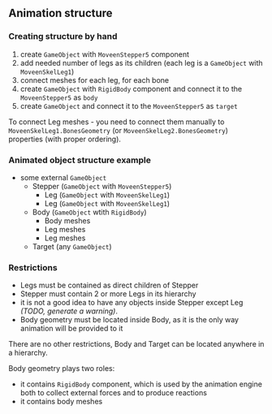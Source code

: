 ## Animation structure
### Creating structure by hand
1. create ``GameObject`` with `MoveenStepper5` component
1. add needed number of legs as its children (each leg is a `GameObject` with `MoveenSkelLeg1`)
1. connect meshes for each leg, for each bone
1. create `GameObject` with `RigidBody` component and connect it to the `MoveenStepper5` as `body`
1. create `GameObject` and connect it to the `MoveenStepper5` as `target`

To connect Leg meshes - you need to connect them manually to `MoveenSkelLeg1.BonesGeometry` (or `MoveenSkelLeg2.BonesGeometry`) properties (with proper ordering).  

### Animated object structure example
* some external `GameObject`
  * Stepper (`GameObject` with `MoveenStepper5`)
    * Leg (`GameObject` with `MoveenSkelLeg1`)
    * Leg (`GameObject` with `MoveenSkelLeg1`)
  * Body (`GameObject` wtith `RigidBody`)
    * Body meshes
    * Leg meshes
    * Leg meshes
  * Target (any `GameObject`)

### Restrictions
* Legs must be contained as direct children of Stepper
* Stepper must contain 2 or more Legs in its hierarchy
* it is not a good idea to have any objects inside Stepper except Leg *(TODO, generate a warning)*.
* Body geometry must be located inside Body, as it is the only way animation will be provided to it

There are no other restrictions, Body and Target can be located anywhere in a hierarchy.

Body geometry plays two roles:
* it contains `RigidBody` component, which is used by the animation engine both to collect external forces and to produce reactions
* it contains body meshes
  

